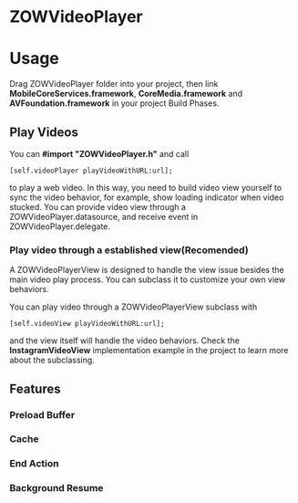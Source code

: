 # ZOWVideoPlayer


# Usage
Drag ZOWVideoPlayer folder into your project, then link **MobileCoreServices.framework**, **CoreMedia.framework** and **AVFoundation.framework** in your project Build Phases.

## Play Videos
You can **#import "ZOWVideoPlayer.h"** and call

    [self.videoPlayer playVideoWithURL:url];
    
to play a web video. In this way, you need to build video view yourself to sync the video behavior, for example, show loading indicator when video stucked. You can provide video view through a ZOWVideoPlayer.datasource, and receive event in ZOWVideoPlayer.delegate.
### Play video through a established view(Recomended)
A ZOWVideoPlayerView is designed to handle the view issue besides the main video play process. You can subclass it to customize your own view behaviors.

You can play video through a ZOWVideoPlayerView subclass with 

    [self.videoView playVideoWithURL:url];
    
and the view itself will handle the video behaviors.
Check the **InstagramVideoView** implementation example in the project to learn more about the subclassing.

## Features
### Preload Buffer
### Cache
### End Action
### Background Resume
